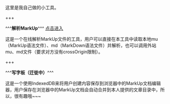 这里是我自己做的小工具。

+++

^^^**解析MarkUp**^^^ [点击进入](/page/tools/parseMarkup)

这是一个在线解析MarkUp文件的工具，用户可以直接在本工具中读取本地mu（MarkUp语法文件）、md（MarkDown语法文件）并解析，也可以调用外站mu、md文件（要求对方没有crossOrigin限制）。

+++

^^^**写字板（迁徙中）**^^^

这是一个使用IndexedDB来将用户创建内容保存到浏览器中的MarkUp文档编辑器，用户保存在浏览器中的MarkUp文档会自动合并到本人提供的文章目录中，所以，很有趣哦~~~